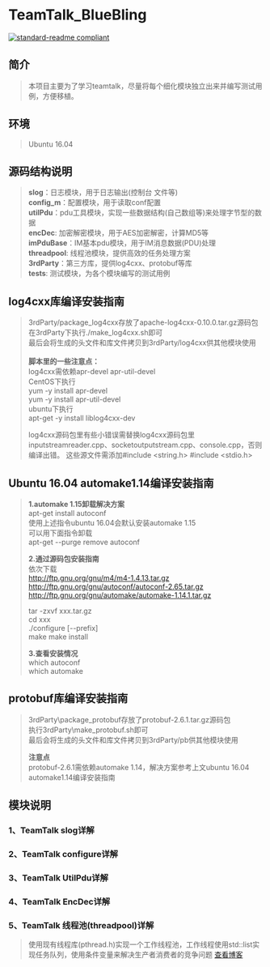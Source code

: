 # TeamTalk_BlueBling

[![standard-readme compliant](https://img.shields.io/badge/readme%20style-standard-brightgreen.svg?style=flat-square)](https://github.com/RichardLitt/standard-readme)

## 简介

>本项目主要为了学习teamtalk，尽量将每个细化模块独立出来并编写测试用例，方便移植。

## 环境
>Ubuntu 16.04

## 源码结构说明
>**slog**：日志模块，用于日志输出(控制台 文件等)  
**config_m**：配置模块，用于读取conf配置  
**utilPdu**：pdu工具模块，实现一些数据结构(自己数组等)来处理字节型的数据  
**encDec**: 加密解密模块，用于AES加密解密，计算MD5等  
**imPduBase**：IM基本pdu模块，用于IM消息数据(PDU)处理  
**threadpool**: 线程池模块，提供高效的任务处理方案  
**3rdParty**：第三方库，提供log4cxx、protobuf等库  
**tests**: 测试模块，为各个模块编写的测试用例  


## log4cxx库编译安装指南
>3rdParty/package_log4cxx存放了apache-log4cxx-0.10.0.tar.gz源码包  
在3rdParty下执行./make_log4cxx.sh即可  
最后会将生成的头文件和库文件拷贝到3rdParty/log4cxx供其他模块使用<br/>  
**脚本里的一些注意点：**    
log4cxx需依赖apr-devel apr-util-devel  
CentOS下执行  
yum -y install apr-devel  
yum -y install apr-util-devel  
ubuntu下执行  
apt-get -y install liblog4cxx-dev  
>    
>log4cxx源码包里有些小错误需替换log4cxx源码包里inputstreamreader.cpp、socketoutputstream.cpp、console.cpp，否则编译出错。
这些源文件需添加#include <string.h> #include <stdio.h>


## Ubuntu 16.04 automake1.14编译安装指南
>**1.automake 1.15卸载解决方案**    
apt-get install autoconf  
使用上述指令ubuntu 16.04会默认安装automake 1.15  
可以用下面指令卸载  
apt-get --purge remove autoconf  
>  
>**2.通过源码包安装指南**   
依次下载  
http://ftp.gnu.org/gnu/m4/m4-1.4.13.tar.gz  
http://ftp.gnu.org/gnu/autoconf/autoconf-2.65.tar.gz  
http://ftp.gnu.org/gnu/automake/automake-1.14.1.tar.gz
>  
>tar -zxvf xxx.tar.gz  
cd xxx  
./configure [--prefix]  
make
make install  
>  
>**3.查看安装情况**    
which autoconf  
which automake  

## protobuf库编译安装指南
>3rdParty\package_protobuf存放了protobuf-2.6.1.tar.gz源码包  
执行3rdParty\make_protobuf.sh即可  
最后会将生成的头文件和库文件拷贝到3rdParty/pb供其他模块使用  
>  
>**注意点**  
protobuf-2.6.1需依赖automake 1.14，解决方案参考上文ubuntu 16.04 automake1.14编译安装指南  


## 模块说明
### 1、TeamTalk slog详解


### 2、TeamTalk configure详解


### 3、TeamTalk UtilPdu详解


### 4、TeamTalk EncDec详解


### 5、TeamTalk 线程池(threadpool)详解
> 使用现有线程库(pthread.h)实现一个工作线程池，工作线程使用std::list实现任务队列，使用条件变量来解决生产者消费者的竞争问题
> [查看博客](https://blog.csdn.net/aixiaoql/article/details/122601509)
